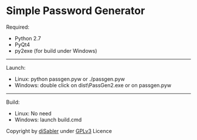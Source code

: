 Simple Password Generator
======

Required:
* Python 2.7
* PyQt4
* py2exe (for build under Windows)

------

Launch:
* Linux: python passgen.pyw or ./passgen.pyw
* Windows: double click on dist\PassGen2.exe or on passgen.pyw

------

Build:
* Linux: No need
* Windows: launch build.cmd

Copyright by [diSabler](http://dsy.name) under [GPLv3](http://www.gnu.org/licenses/gpl.txt) Licence

